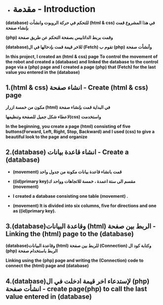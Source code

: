 * # مقدمة - Introduction

**(database) للتحكم في حركة الروبوت وانشأت (html & css) في هذا المشروع قمت بإنشاء صفحة**

**(php) وقمت بربط الداتابيس بصفحة التحكم عن طريق صفحة**

**(database)للاخر قيمة قمت بإدخالها في ال (Fetch) تقوم ب (php) وأنشأت صفحة**

**In this project, I created an (html & css) page To control the movement of the robot and created a (database) and linked the database to the control page via a (php) page and I created a page (php) that (Fetch) for the last value you entered in the (database)**

## 1.(html & css) انشاء صفحة - Create (html & css) page

**مكون من خمسة ازرار  (html) في البداية قمت بإنشاء صفحة**

**لاعطاء شكل جميل للصفحة وتنظيمها(css) واستخدمت**

**In the beginning, you create a page (html) consisting of five buttons(Forward, Left, Right, Stop, Backward) and I used (css) to give a beautiful look to the page and organize**

## 2.(database) انشاء قاعدة بيانات - Create a (database)

* **(movement) قمت بانشاء قاعدة بيانات مكونة من جدول واحد**

* **((id)primary key)مقسم الى ستة اعمدة ، خمسة للاتجاهات وواحد ك (movement)**
 
* **I created a database consisting  one table (movement) .**
 
* **(movement) It is divided into six columns, five for directions and one as ((id)primary key).**

## 3.(database)وقاعدة البيانات (html) الربط بين صفحة - Linking the (html) page to the (database)

**(database)وقاعدة البيانات (html) للربط بين صفحة (Connection) وكتابة كود ال (php) الربط باستخدام صفحة** 

**Linking using the (php) page and writing the (Connection) code to connect the (html) page and (database)**

## 4.(database)لإستدعاء اخر قيمة ادخلت في ال (php) انشأت صفحة - create page(php) to call the last value entered in (database)

